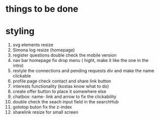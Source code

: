 # things to be done

# styling

1. svg elements resize
2. Simona log resize (homepage)
3. register questions  double check the mobile version
4. nav bar homepage fix drop menu ( hight, make it like the one in the intro)
5. restyle the connections and pending requests div and make the name clickable
6. profile page check contact and share link button
7. interests functionality (kostas know what to do)
8. create offer button to place it somewhere else
9. chatbox: name- link and arrow to fix the clickability
10. double check the seach input field in the searchHub
11. gototop buton fix the z-index
12. sharelink resize for small screen
    

